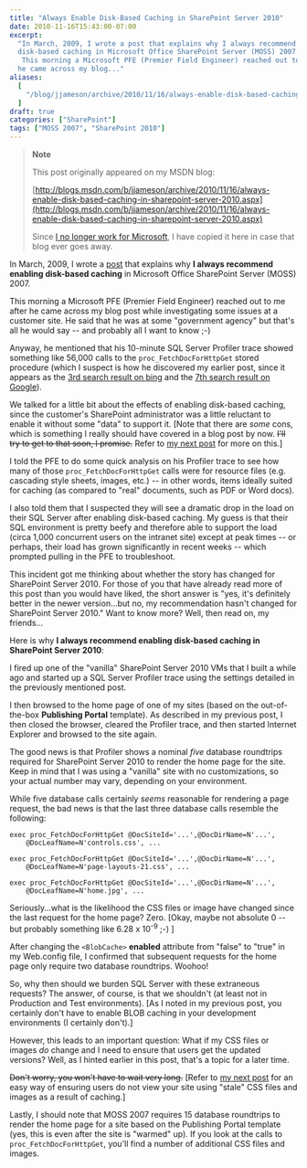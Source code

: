 ```yaml
---
title: "Always Enable Disk-Based Caching in SharePoint Server 2010"
date: 2010-11-16T15:43:00-07:00
excerpt:
  "In March, 2009, I wrote a post that explains why I always recommend enabling
  disk-based caching in Microsoft Office SharePoint Server (MOSS) 2007. 
   This morning a Microsoft PFE (Premier Field Engineer) reached out to me after
  he came across my blog..."
aliases:
  [
    "/blog/jjameson/archive/2010/11/16/always-enable-disk-based-caching-in-sharepoint-server-2010.aspx",
  ]
draft: true
categories: ["SharePoint"]
tags: ["MOSS 2007", "SharePoint 2010"]
---
```


> **Note**
>
> This post originally appeared on my MSDN blog:
>
> [http://blogs.msdn.com/b/jjameson/archive/2010/11/16/always-enable-disk-based-caching-in-sharepoint-server-2010.aspx](http://blogs.msdn.com/b/jjameson/archive/2010/11/16/always-enable-disk-based-caching-in-sharepoint-server-2010.aspx)
>
> Since
> [I no longer work for Microsoft](/blog/jjameson/2011/09/02/last-day-with-microsoft),
> I have copied it here in case that blog ever goes away.

In March, 2009, I wrote a
[post](/blog/jjameson/2009/03/27/always-enable-disk-based-caching-in-moss-2007)
that explains why **I always recommend enabling disk-based caching** in
Microsoft Office SharePoint Server (MOSS) 2007.

This morning a Microsoft PFE (Premier Field Engineer) reached out to me after he
came across my blog post while investigating some issues at a customer site. He
said that he was at some "government agency" but that's all he would say -- and
probably all I want to know ;-)

Anyway, he mentioned that his 10-minute SQL Server Profiler trace showed
something like 56,000 calls to the `proc_FetchDocForHttpGet` stored procedure
(which I suspect is how he discovered my earlier post, since it appears as the
[3rd search result on bing](http://www.bing.com/search?q=proc_fetchdocforhttpget)
and the
[7th search result on Google](http://www.google.com/#hl=en&q=proc_fetchdocforhttpget)).

We talked for a little bit about the effects of enabling disk-based caching,
since the customer's SharePoint administrator was a little reluctant to enable
it without some "data" to support it.
[Note that there are *some* cons, which is something I really should have covered in a blog post by now. ~~I'll try to get to that soon, I promise.~~ Refer to [my next post](/blog/jjameson/2010/11/16/avoid-issues-with-caching-by-using-quot-theme-versions-quot)
for more on this.]

I told the PFE to do some quick analysis on his Profiler trace to see how many
of those `proc_FetchDocForHttpGet` calls were for resource files (e.g. cascading
style sheets, images, etc.) -- in other words, items ideally suited for caching
(as compared to "real" documents, such as PDF or Word docs).

I also told them that I suspected they will see a dramatic drop in the load on
their SQL Server after enabling disk-based caching. My guess is that their SQL
environment is pretty beefy and therefore able to support the load (circa 1,000
concurrent users on the intranet site) except at peak times -- or perhaps, their
load has grown significantly in recent weeks -- which prompted pulling in the
PFE to troubleshoot.

This incident got me thinking about whether the story has changed for SharePoint
Server 2010. For those of you that have already read more of this post than you
would have liked, the short answer is "yes, it's definitely better in the newer
version...but no, my recommendation hasn't changed for SharePoint Server 2010."
Want to know more? Well, then read on, my friends...

Here is why **I always recommend enabling disk-based caching in SharePoint
Server 2010**:

I fired up one of the "vanilla" SharePoint Server 2010 VMs that I built a while
ago and started up a SQL Server Profiler trace using the settings detailed in
the previously mentioned post.

I then browsed to the home page of one of my sites (based on the out-of-the-box
**Publishing Portal** template). As described in my previous post, I then closed
the browser, cleared the Profiler trace, and then started Internet Explorer and
browsed to the site again.

The good news is that Profiler shows a nominal *five* database roundtrips
required for SharePoint Server 2010 to render the home page for the site. Keep
in mind that I was using a "vanilla" site with no customizations, so your actual
number may vary, depending on your environment.

While five database calls certainly *seems* reasonable for rendering a page
request, the bad news is that the last three database calls resemble the
following:

```
exec proc_FetchDocForHttpGet @DocSiteId='...',@DocDirName=N'...',
    @DocLeafName=N'controls.css', ...

exec proc_FetchDocForHttpGet @DocSiteId='...',@DocDirName=N'...',
    @DocLeafName=N'page-layouts-21.css', ...

exec proc_FetchDocForHttpGet @DocSiteId='...',@DocDirName=N'...',
    @DocLeafName=N'home.jpg', ...
```

Seriously...what is the likelihood the CSS files or image have changed since the
last request for the home page? Zero. [Okay, maybe not absolute 0 -- but
probably something like 6.28 x 10<sup>-9</sup> ;-) ]

After changing the `<BlobCache>` **enabled** attribute from "false" to "true" in
my Web.config file, I confirmed that subsequent requests for the home page only
require two database roundtrips. Woohoo!

So, why then should we burden SQL Server with these extraneous requests? The
answer, of course, is that we shouldn't (at least not in Production and Test
environments). [As I noted in my previous post, you certainly don't have to
enable BLOB caching in your development environments (I certainly don't).]

However, this leads to an important question: What if my CSS files or images
*do* change and I need to ensure that users get the updated versions? Well, as I
hinted earlier in this post, that's a topic for a later time.

~~Don't worry, you won't have to wait very long.~~
[Refer to [my next post](/blog/jjameson/2010/11/16/avoid-issues-with-caching-by-using-quot-theme-versions-quot)
for an easy way of ensuring users do not view your site using "stale" CSS files
and images as a result of caching.]

Lastly, I should note that MOSS 2007 requires 15 database roundtrips to render
the home page for a site based on the Publishing Portal template (yes, this is
even after the site is "warmed" up). If you look at the calls to
`proc_FetchDocForHttpGet`, you'll find a number of additional CSS files and
images.
